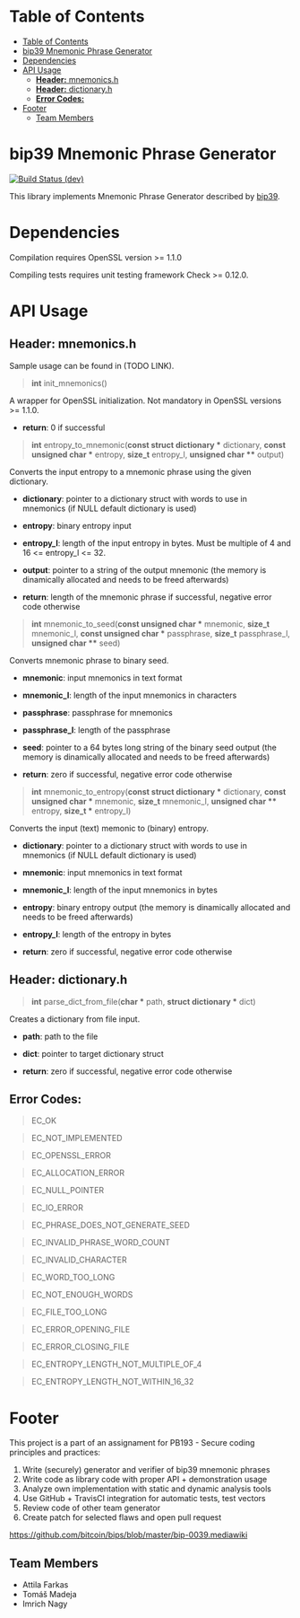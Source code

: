 # Table of Contents
- [Table of Contents](#table-of-contents)
- [bip39 Mnemonic Phrase Generator](#bip39-mnemonic-phrase-generator)
- [Dependencies](#dependencies)
- [API Usage](#api-usage)
  - [**Header:** mnemonics.h](#header-mnemonicsh)
  - [**Header:** dictionary.h](#header-dictionaryh)
  - [**Error Codes:**](#error-codes)
- [Footer](#footer)
  - [Team Members](#team-members)

# bip39 Mnemonic Phrase Generator

[![Build Status (dev)](https://travis-ci.org/TomasMadeja/PA193_mnemonic_BugsBunny.svg?branch=dev)](https://travis-ci.org/TomasMadeja/PA193_mnemonic_BugsBunny)

This library implements Mnemonic Phrase Generator described by [bip39](https://github.com/bitcoin/bips/blob/master/bip-0039.mediawiki).

# Dependencies

Compilation requires OpenSSL version >= 1.1.0

Compiling tests requires unit testing framework Check >= 0.12.0.


# API Usage



## **Header:** mnemonics.h

Sample usage can be found in (TODO LINK).

> __int__ init_mnemonics()

A wrapper for OpenSSL initialization. Not mandatory in OpenSSL versions >= 1.1.0.

- **return**: 0 if successful

> __int__ entropy_to_mnemonic(__const struct dictionary *__ dictionary, __const unsigned char *__ entropy, __size_t__ entropy_l, __unsigned char **__ output)

Converts the input entropy to a mnemonic phrase using the given dictionary.

- **dictionary**: pointer to a dictionary struct with words to use in mnemonics (if NULL default dictionary is used)
- **entropy**: binary entropy input
- **entropy_l**: length of the input entropy in bytes. Must be multiple of 4 and 16 <= entropy_l <= 32.
- **output**: pointer to a string of the output mnemonic (the memory is dinamically allocated and needs to be freed afterwards)

- **return**: length of the mnemonic phrase if successful, negative error code otherwise

> __int__ mnemonic_to_seed(__const unsigned char *__ mnemonic, __size_t__ mnemonic_l, __const unsigned char *__ passphrase, __size_t__ passphrase_l, __unsigned char **__ seed)

Converts mnemonic phrase to binary seed.

- **mnemonic**: input mnemonics in text format
- **mnemonic_l**: length of the input mnemonics in characters
- **passphrase**: passphrase for mnemonics
- **passphrase_l**: length of the passphrase
- **seed**: pointer to a 64 bytes long string of the binary seed output (the memory is dinamically allocated and needs to be freed afterwards)

- **return**: zero if successful, negative error code otherwise

> __int__ mnemonic_to_entropy(__const struct dictionary *__ dictionary, __const unsigned char *__ mnemonic, __size_t__ mnemonic_l, __unsigned char **__ entropy, __size_t *__ entropy_l)

Converts the input (text) memonic to (binary) entropy.

- **dictionary**: pointer to a dictionary struct with words to use in mnemonics (if NULL default dictionary is used)
- **mnemonic**: input mnemonics in text format
- **mnemonic_l**: length of the input mnemonics in bytes
- **entropy**: binary entropy output (the memory is dinamically allocated and needs to be freed afterwards)
- **entropy_l**: length of the entropy in bytes

- **return**: zero if successful, negative error code otherwise

## **Header:** dictionary.h

> __int__ parse_dict_from_file(__char *__ path, __struct dictionary *__ dict)

Creates a dictionary from file input.

- **path**: path to the file
- **dict**: pointer to target dictionary struct

- **return**: zero if successful, negative error code otherwise

## **Error Codes:** 

> EC_OK
    
> EC_NOT_IMPLEMENTED

> EC_OPENSSL_ERROR

> EC_ALLOCATION_ERROR

> EC_NULL_POINTER

> EC_IO_ERROR

> EC_PHRASE_DOES_NOT_GENERATE_SEED

> EC_INVALID_PHRASE_WORD_COUNT

> EC_INVALID_CHARACTER

> EC_WORD_TOO_LONG

> EC_NOT_ENOUGH_WORDS

> EC_FILE_TOO_LONG

> EC_ERROR_OPENING_FILE

> EC_ERROR_CLOSING_FILE

> EC_ENTROPY_LENGTH_NOT_MULTIPLE_OF_4

> EC_ENTROPY_LENGTH_NOT_WITHIN_16_32

# Footer

This project is a part of an assignament for PB193 - Secure coding principles and practices:

1. Write (securely) generator and verifier of bip39 mnemonic phrases
2. Write code as library code with proper API + demonstration usage
3. Analyze own implementation with static and dynamic analysis tools
4. Use GitHub + TravisCI integration for automatic tests, test vectors
5. Review code of other team generator
6. Create patch for selected flaws and open pull request

https://github.com/bitcoin/bips/blob/master/bip-0039.mediawiki

## Team Members
- Attila Farkas
- Tomáš Madeja
- Imrich Nagy


